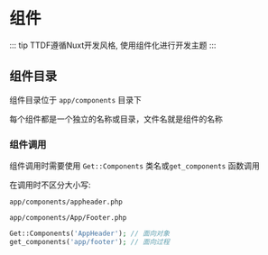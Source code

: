 # 组件

::: tip
TTDF遵循Nuxt开发风格, 使用组件化进行开发主题
:::

## 组件目录

组件目录位于 `app/components` 目录下

每个组件都是一个独立的名称或目录，文件名就是组件的名称

### 组件调用

组件调用时需要使用 `Get::Components` 类名或`get_components` 函数调用

在调用时不区分大小写:

`app/components/appheader.php`

`app/components/App/Footer.php`

```php
Get::Components('AppHeader'); // 面向对象
get_components('app/footer'); // 面向过程
```
